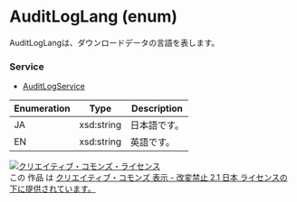 # AuditLogLang (enum)
AuditLogLangは、ダウンロードデータの言語を表します。
 
### Service
+ [AuditLogService](../services/AuditLogService.md)
 
| Enumeration | Type | Description |
|---|---|---|
| JA | xsd:string | 日本語です。 |
| EN | xsd:string | 英語です。|
 
<a rel="license" href="http://creativecommons.org/licenses/by-nd/2.1/jp/">
<img alt="クリエイティブ・コモンズ・ライセンス"style="border-width:0"src="https://i.creativecommons.org/l/by-nd/2.1/jp/88x31.png" /></a><br />
この 作品 は <a rel="license" href="http://creativecommons.org/licenses/by-nd/2.1/jp/">クリエイティブ・コモンズ 表示 - 改変禁止 2.1 日本 ライセンスの下に提供されています。</a>
